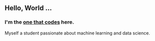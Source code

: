 ## Hello, World ... 
### I'm the [one that codes](http://linkedin.com/in/ajaykrishnaanandhan) here. 

Myself a student passionate about machine learning and data science.


